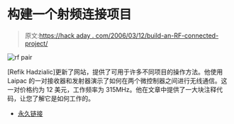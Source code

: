 # 构建一个射频连接项目

> 原文:[https://hack aday . com/2006/03/12/build-an-RF-connected-project/](https://hackaday.com/2006/03/12/build-an-rf-connected-project/)

![rf pair](../Images/346b934551172b8815324502aaf76b86.png)

[Refik Hadzialic]更新了网站，提供了可用于许多不同项目的操作方法。他使用 Laipac 的一对接收器和发射器演示了如何在两个微控制器之间进行无线通信。这一对价格约为 12 美元，工作频率为 315MHz。他在文章中提供了一大块注释代码，让您了解它是如何工作的。

*   [永久链接](http://www.e-dsp.com/how-to-build-your-own-wireless-receiver-and-transmitter-device-create-rf-in-your-embedded-application/)